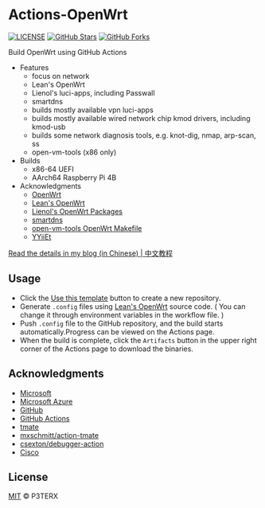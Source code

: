 # Actions-OpenWrt

[![LICENSE](https://img.shields.io/github/license/mashape/apistatus.svg?style=flat-square&label=LICENSE)](https://github.com/P3TERX/Actions-OpenWrt/blob/master/LICENSE)
[![GitHub Stars](https://img.shields.io/github/stars/P3TERX/Actions-OpenWrt.svg?style=flat-square&label=Stars&logo=github)](https://github.com/P3TERX/Actions-OpenWrt/stargazers)
[![GitHub Forks](https://img.shields.io/github/forks/P3TERX/Actions-OpenWrt.svg?style=flat-square&label=Forks&logo=github)](https://github.com/P3TERX/Actions-OpenWrt/fork)

Build OpenWrt using GitHub Actions

- Features
  - focus on network
  - Lean's OpenWrt
  - Lienol's luci-apps, including Passwall
  - smartdns
  - builds mostly available vpn luci-apps
  - builds mostly available wired network chip kmod drivers, including kmod-usb
  - builds some network diagnosis tools, e.g. knot-dig, nmap, arp-scan, ss
  - open-vm-tools (x86 only)
- Builds
  - x86-64 UEFI
  - AArch64 Raspberry Pi 4B
- Acknowledgments
  - [OpenWrt](https://github.com/openwrt/openwrt)
  - [Lean's OpenWrt](https://github.com/coolsnowwolf/lede)
  - [Lienol's OpenWrt Packages](https://github.com/Lienol/openwrt-package)
  - [smartdns](https://github.com/pymumu/smartdns)
  - [open-vm-tools OpenWrt Makefile](https://github.com/srchack/custom-packages)
  - [YYiiEt](https://github.com/YYiiEt/Actions-OpenWrt-RaspberryPi4)
   
[Read the details in my blog (in Chinese) | 中文教程](https://p3terx.com/archives/build-openwrt-with-github-actions.html)

## Usage

- Click the [Use this template](https://github.com/P3TERX/Actions-OpenWrt/generate) button to create a new repository.
- Generate `.config` files using [Lean's OpenWrt](https://github.com/coolsnowwolf/lede) source code. ( You can change it through environment variables in the workflow file. )
- Push `.config` file to the GitHub repository, and the build starts automatically.Progress can be viewed on the Actions page.
- When the build is complete, click the `Artifacts` button in the upper right corner of the Actions page to download the binaries.

## Acknowledgments
- [Microsoft](https://www.microsoft.com)
- [Microsoft Azure](https://azure.microsoft.com)
- [GitHub](https://github.com)
- [GitHub Actions](https://github.com/features/actions)
- [tmate](https://github.com/tmate-io/tmate)
- [mxschmitt/action-tmate](https://github.com/mxschmitt/action-tmate)
- [csexton/debugger-action](https://github.com/csexton/debugger-action)
- [Cisco](https://www.cisco.com/)

## License

[MIT](https://github.com/P3TERX/Actions-OpenWrt/blob/master/LICENSE) © P3TERX
